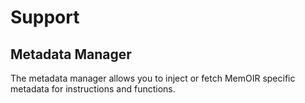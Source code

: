 # Support
## Metadata Manager
The metadata manager allows you to inject or fetch MemOIR specific metadata for instructions and functions.
